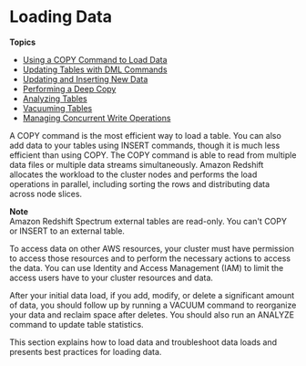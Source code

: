 # Loading Data<a name="t_Loading_data"></a>

**Topics**
+ [Using a COPY Command to Load Data](t_Loading_tables_with_the_COPY_command.md)
+ [Updating Tables with DML Commands](t_Updating_tables_with_DML_commands.md)
+ [Updating and Inserting New Data](t_updating-inserting-using-staging-tables-.md)
+ [Performing a Deep Copy](performing-a-deep-copy.md)
+ [Analyzing Tables](t_Analyzing_tables.md)
+ [Vacuuming Tables](t_Reclaiming_storage_space202.md)
+ [Managing Concurrent Write Operations](c_Concurrent_writes.md)

A COPY command is the most efficient way to load a table\. You can also add data to your tables using INSERT commands, though it is much less efficient than using COPY\. The COPY command is able to read from multiple data files or multiple data streams simultaneously\. Amazon Redshift allocates the workload to the cluster nodes and performs the load operations in parallel, including sorting the rows and distributing data across node slices\.

**Note**  
Amazon Redshift Spectrum external tables are read\-only\. You can't COPY or INSERT to an external table\.

To access data on other AWS resources, your cluster must have permission to access those resources and to perform the necessary actions to access the data\. You can use Identity and Access Management \(IAM\) to limit the access users have to your cluster resources and data\.

After your initial data load, if you add, modify, or delete a significant amount of data, you should follow up by running a VACUUM command to reorganize your data and reclaim space after deletes\. You should also run an ANALYZE command to update table statistics\.

This section explains how to load data and troubleshoot data loads and presents best practices for loading data\.
